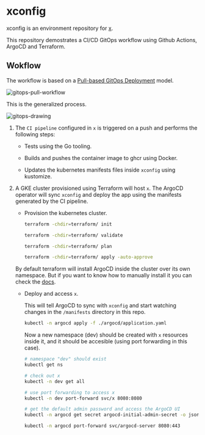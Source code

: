 # xconfig

xconfig is an environment repository for [x](https://github.com/juanjoss/x).

This repository demostrates a CI/CD GitOps workflow using Github Actions, ArgoCD and Terraform.

## Wokflow

The workflow is based on a [Pull-based GitOps Deployment](https://www.gitops.tech/#pull-based-deployments) model.

![gitops-pull-workflow](https://www.gitops.tech/images/pull.png)

This is the generalized process.

![gitops-drawing](https://drive.google.com/uc?export=view&id=1C_l4QyrXXulz2zTssrHBg6CfDJ7f-DAM)

1. The `CI pipeline` configured in `x` is triggered on a push and performs the following steps:

    - Tests using the Go tooling.
    
    - Builds and pushes the container image to ghcr using Docker.

    - Updates the kubernetes manifests files inside `xconfig` using kustomize.

2. A GKE cluster provisioned using Terraform will host `x`. The ArgoCD operator will sync `xconfig` and deploy the app using the manifests generated by the CI pipeline.

    - Provision the kubernetes cluster.
    
        ```bash
        terraform -chdir=terraform/ init
        
        terraform -chdir=terraform/ validate
        
        terraform -chdir=terraform/ plan
        
        terraform -chdir=terraform/ apply -auto-approve
        ```
    
    By default terraform will install ArgoCD inside the cluster over its own namespace. But if you want to know how to manually install it you can check the [docs](https://argo-cd.readthedocs.io/en/stable/getting_started/#requirements).

    - Deploy and access `x`.

        This will tell ArgoCD to sync with `xconfig` and start watching changes in the `/manifests` directory in this repo.
        ```bash
        kubectl -n argocd apply -f ./argocd/application.yaml
        ```

        Now a new namespace (dev) should be created with `x` resources inside it, and it should be accesible (using port forwarding in this case).
        ```bash
        # namespace "dev" should exist
        kubectl get ns

        # check out x
        kubectl -n dev get all
        
        # use port forwarding to access x
        kubectl -n dev port-forward svc/x 8080:8080

        # get the default admin password and access the ArgoCD UI
        kubectl -n argocd get secret argocd-initial-admin-secret -o jsonpath="{.data.password}" | base64 -d; echo

        kubectl -n argocd port-forward svc/argocd-server 8080:443
        ```